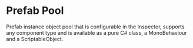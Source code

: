 # Prefab Pool
Prefab instance object pool that is configurable in the Inspector, supports any component type and is available as a pure C# class, a MonoBehaviour and a ScriptableObject.